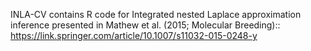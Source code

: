 INLA-CV contains R code for Integrated nested Laplace approximation inference presented in Mathew et al. (2015; Molecular Breeding):: https://link.springer.com/article/10.1007/s11032-015-0248-y
